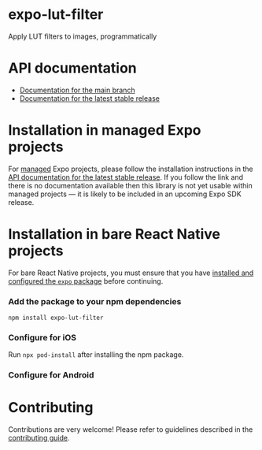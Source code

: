 # expo-lut-filter

Apply LUT filters to images, programmatically

# API documentation

- [Documentation for the main branch](https://github.com/expo/expo/blob/main/docs/pages/versions/unversioned/sdk/lut-filter.md)
- [Documentation for the latest stable release](https://docs.expo.dev/versions/latest/sdk/lut-filter/)

# Installation in managed Expo projects

For [managed](https://docs.expo.dev/archive/managed-vs-bare/) Expo projects, please follow the installation instructions in the [API documentation for the latest stable release](#api-documentation). If you follow the link and there is no documentation available then this library is not yet usable within managed projects &mdash; it is likely to be included in an upcoming Expo SDK release.

# Installation in bare React Native projects

For bare React Native projects, you must ensure that you have [installed and configured the `expo` package](https://docs.expo.dev/bare/installing-expo-modules/) before continuing.

### Add the package to your npm dependencies

```
npm install expo-lut-filter
```

### Configure for iOS

Run `npx pod-install` after installing the npm package.


### Configure for Android



# Contributing

Contributions are very welcome! Please refer to guidelines described in the [contributing guide]( https://github.com/expo/expo#contributing).
